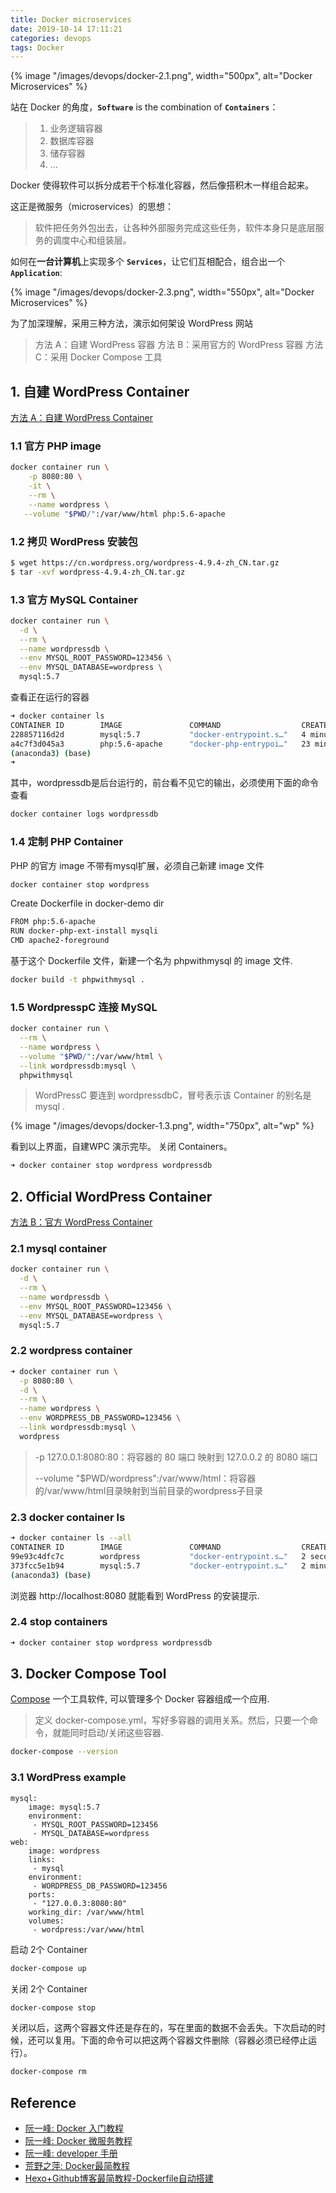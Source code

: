 ```yaml
---
title: Docker microservices
date: 2019-10-14 17:11:21
categories: devops
tags: Docker   
---
```


{% image "/images/devops/docker-2.1.png", width="500px", alt="Docker Microservices" %}

<!-- more -->

站在 Docker 的角度，**`Software`** is the combination of **`Containers`**：

> 1. 业务逻辑容器
> 2. 数据库容器
> 3. 储存容器
> 4. ...

Docker 使得软件可以拆分成若干个标准化容器，然后像搭积木一样组合起来。

这正是微服务（microservices）的思想：

> 软件把任务外包出去，让各种外部服务完成这些任务，软件本身只是底层服务的调度中心和组装层。

<!--{% image "/images/devops/docker-2.2.png", width="550px", alt="Docker Microservices" %}-->

如何在**一台计算机**上实现多个 **`Services`**，让它们互相配合，组合出一个 **`Application`**:

{% image "/images/devops/docker-2.3.png", width="550px", alt="Docker Microservices" %}

为了加深理解，采用三种方法，演示如何架设 WordPress 网站

> 方法 A：自建 WordPress 容器
> 方法 B：采用官方的 WordPress 容器
> 方法 C：采用 Docker Compose 工具

## 1. 自建 WordPress Container

[方法 A：自建 WordPress Container][u2]

### 1.1 官方 PHP image

```bash
docker container run \
    -p 8080:80 \
    -it \
    --rm \
    --name wordpress \
   --volume "$PWD/":/var/www/html php:5.6-apache
```

### 1.2 拷贝 WordPress 安装包

```bash
$ wget https://cn.wordpress.org/wordpress-4.9.4-zh_CN.tar.gz
$ tar -xvf wordpress-4.9.4-zh_CN.tar.gz
```

### 1.3 官方 MySQL Container

```bash
docker container run \
  -d \
  --rm \
  --name wordpressdb \
  --env MYSQL_ROOT_PASSWORD=123456 \
  --env MYSQL_DATABASE=wordpress \
  mysql:5.7
```

查看正在运行的容器

```bash
➜ docker container ls
CONTAINER ID        IMAGE               COMMAND                  CREATED             STATUS              PORTS                  NAMES
228857116d2d        mysql:5.7           "docker-entrypoint.s…"   4 minutes ago       Up 4 minutes        3306/tcp, 33060/tcp    wordpressdb
a4c7f3d045a3        php:5.6-apache      "docker-php-entrypoi…"   23 minutes ago      Up 23 minutes       0.0.0.0:8080->80/tcp   wordpress
(anaconda3) (base)
➜
```

其中，wordpressdb是后台运行的，前台看不见它的输出，必须使用下面的命令查看

```bash
docker container logs wordpressdb
```

### 1.4 定制 PHP Container

PHP 的官方 image 不带有mysql扩展，必须自己新建 image 文件

```bash
docker container stop wordpress
```

Create Dockerfile in docker-demo dir

```bash
FROM php:5.6-apache
RUN docker-php-ext-install mysqli
CMD apache2-foreground
```

基于这个 Dockerfile 文件，新建一个名为 phpwithmysql 的 image 文件.

```bash
docker build -t phpwithmysql .
```

### 1.5 WordpresspC 连接 MySQL

```bash
docker container run \
  --rm \
  --name wordpress \
  --volume "$PWD/":/var/www/html \
  --link wordpressdb:mysql \
  phpwithmysql
```

> WordPressC 要连到 wordpressdbC，冒号表示该 Container 的别名是 mysql .

{% image "/images/devops/docker-1.3.png", width="750px", alt="wp" %}

看到以上界面，自建WPC 演示完毕。 关闭 Containers。

```bash
➜ docker container stop wordpress wordpressdb
```

## 2. Official WordPress Container

[方法 B：官方 WordPress Container][u2]

### 2.1 mysql container

```bash
docker container run \
  -d \
  --rm \
  --name wordpressdb \
  --env MYSQL_ROOT_PASSWORD=123456 \
  --env MYSQL_DATABASE=wordpress \
  mysql:5.7
```

### 2.2 wordpress container

```bash
➜ docker container run \
  -p 8080:80 \
  -d \
  --rm \
  --name wordpress \
  --env WORDPRESS_DB_PASSWORD=123456 \
  --link wordpressdb:mysql \
  wordpress
```

>   -p 127.0.0.1:8080:80：将容器的 80 端口 映射到 127.0.0.2 的 8080 端口
> 
>   --volume "$PWD/wordpress":/var/www/html：将容器的/var/www/html目录映射到当前目录的wordpress子目录

### 2.3 docker container ls

```bash
➜ docker container ls --all
CONTAINER ID        IMAGE               COMMAND                  CREATED             STATUS              PORTS                 NAMES
99e93c4dfc7c        wordpress           "docker-entrypoint.s…"   2 seconds ago       Up 1 second         80/tcp                wordpress
373fcc5e1b94        mysql:5.7           "docker-entrypoint.s…"   2 minutes ago       Up 2 minutes        3306/tcp, 33060/tcp   wordpressdb
(anaconda3) (base)
```

浏览器 http://localhost:8080 就能看到 WordPress 的安装提示.

### 2.4 stop containers

```bash
➜ docker container stop wordpress wordpressdb
```

## 3. Docker Compose Tool

[Compose](https://docs.docker.com/compose/) 一个工具软件, 可以管理多个 Docker 容器组成一个应用.

> 定义 docker-compose.yml，写好多容器的调用关系。然后，只要一个命令，就能同时启动/关闭这些容器.

```bash
docker-compose --version
```

### 3.1 WordPress example

```
mysql:
    image: mysql:5.7
    environment:
     - MYSQL_ROOT_PASSWORD=123456
     - MYSQL_DATABASE=wordpress
web:
    image: wordpress
    links:
     - mysql
    environment:
     - WORDPRESS_DB_PASSWORD=123456
    ports:
     - "127.0.0.3:8080:80"
    working_dir: /var/www/html
    volumes:
     - wordpress:/var/www/html
```

启动 2个 Container

```bash
docker-compose up
```

关闭 2个 Container

```bash
docker-compose stop
```

关闭以后，这两个容器文件还是存在的，写在里面的数据不会丢失。下次启动的时候，还可以复用。下面的命令可以把这两个容器文件删除（容器必须已经停止运行）。

```bash
docker-compose rm
```

## Reference

- [阮一峰: Docker 入门教程][u1]
- [阮一峰: Docker 微服务教程][u2]
- [阮一峰: developer 手册][u3]
- [荒野之萍: Docker最简教程][u4]
- [Hexo+Github博客最简教程-Dockerfile自动搭建][u5]

[u1]: http://www.ruanyifeng.com/blog/2018/02/docker-tutorial.html
[u2]: http://www.ruanyifeng.com/blog/2018/02/docker-wordpress-tutorial.html
[u3]: http://www.ruanyifeng.com/blog/developer/
[u4]: https://icoty.github.io/2019/04/22/docker/
[u5]: https://icoty.github.io/2019/04/18/docker-hexo-blog/



